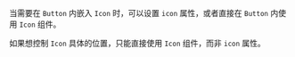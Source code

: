 <!--order: 1
title:
  zh-CN: 图标按钮
  en-US: Icon

## zh-CN-->

当需要在 `Button` 内嵌入 `Icon` 时，可以设置 `icon` 属性，或者直接在 `Button` 内使用 `Icon` 组件。

如果想控制 `Icon` 具体的位置，只能直接使用 `Icon` 组件，而非 `icon` 属性。

<!--## en-US

`Button` components can contain an `Icon`. This is done by setting the `icon` property or placing an `Icon` component within the `Button`

If you want specific control over the positioning and placement of the `Icon`, then that should be done by placing the `Icon` component within the `Button` rather than using the `icon` property.

````html
<ant-button type="primary">Primary</ant-button>
<ant-button>Default</ant-button>
<ant-button type="ghost">Ghost</ant-button>
<ant-button type="dashed">Dashed</ant-button>
````-->
